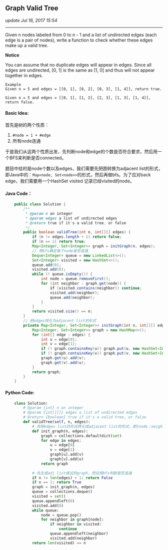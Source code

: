 ## Graph Valid Tree
_update Jul 16, 2017 15:54_

---
Given n nodes labeled from 0 to n - 1 and a list of undirected edges (each edge is a pair of nodes), write a function to check whether these edges make up a valid tree.

**Notice**

You can assume that no duplicate edges will appear in edges. Since all edges are undirected, [0, 1] is the same as [1, 0] and thus will not appear together in edges.

    Example
    Given n = 5 and edges = [[0, 1], [0, 2], [0, 3], [1, 4]], return true.
    
    Given n = 5 and edges = [[0, 1], [1, 2], [2, 3], [1, 3], [1, 4]], return false.
    
#### Basic Idea:
首先是树的两个性质：

1.  `#node = 1 + #edge`
2.  所有node连通

于是我们从这两个性质出发，先判断node和edge的个数是否符合要求，然后用一个BFS来判断是否connected。

题目中给的是node个数以及edges，我们需要先把图转换为adjacent list的形式，即Java中的：`Map<node, Set<node>>`的形式，然后再做bfs。为了应对back edge，我们需要用一个HashSet visited 记录已经visited的node。

#### Java Code：
```java
    public class Solution {
        /**
         * @param n an integer
         * @param edges a list of undirected edges
         * @return true if it's a valid tree, or false
         */
        public boolean validTree(int n, int[][] edges) {
            if (n != edges.length + 1) return false;
            if (n == 1) return true;
            Map<Integer, Set<Integer>> graph = initGraph(n, edges);
            // 用bfs确定每个node是否连通
            Deque<Integer> queue = new LinkedList<>();
            Set<Integer> visited = new HashSet<>();
            queue.add(0);
            visited.add(0);
            while (! queue.isEmpty()) {
                int node = queue.removeFirst();
                for (int neighbor : graph.get(node)) {
                    if (visited.contains(neighbor)) continue;
                    visited.add(neighbor);
                    queue.add(neighbor);
                }
            }
            return visited.size() == n;
        }
        // 把edges转化为adjacent list的形式
        private Map<Integer, Set<Integer>> initGraph(int n, int[][] edges) {
            Map<Integer, Set<Integer>> graph = new HashMap<>();
            for (int[] edge : edges) {
                int u = edge[0];
                int v = edge[1];
                if (! graph.containsKey(u)) graph.put(u, new HashSet<Integer>());
                if (! graph.containsKey(v)) graph.put(v, new HashSet<Integer>());
                graph.get(u).add(v);
                graph.get(v).add(u);
            }
            return graph;
        }
    }
```

#### Python Code:
```python
    class Solution:
        # @param {int} n an integer
        # @param {int[][]} edges a list of undirected edges
        # @return {boolean} true if it's a valid tree, or false
        def validTree(self, n, edges):
            # 先把edges list的形式转化成adjacent list的形式，即{node：neighbors}
            def init_graph(n, edges):
                graph = collections.defaultdict(set)
                for edge in edges:
                    u = edge[0]
                    v = edge[1]
                    graph[u].add(v)
                    graph[v].add(u)
                return graph
                
            # 先生成adj list格式的graph，然后用bfs判断是否连通
            if n != len(edges) + 1: return False
            if n == 1: return True
            graph = init_graph(n, edges)
            queue = collections.deque()
            visited = set()
            queue.appendleft(0)
            visited.add(0)
            while queue:
                node = queue.pop()
                for neighbor in graph[node]:
                    if neighbor in visited:
                        continue
                    queue.appendleft(neighbor)
                    visited.add(neighbor)
            return len(visited) == n
```